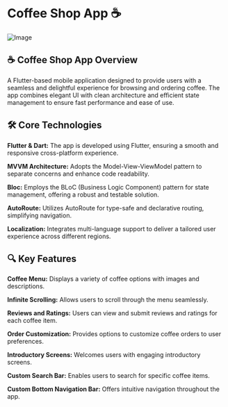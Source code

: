 # Coffee Shop App ☕

![Image](https://github.com/user-attachments/assets/c63bfbd7-b670-4cb6-8534-0beb5bdfccad)


## ☕ Coffee Shop App Overview

A Flutter-based mobile application designed to provide users with a seamless and delightful experience for browsing and ordering coffee. The app combines elegant UI with clean architecture and efficient state management to ensure fast performance and ease of use.

## 🛠️ Core Technologies

**Flutter & Dart:** The app is developed using Flutter, ensuring a smooth and responsive cross-platform experience.

**MVVM Architecture:** Adopts the Model-View-ViewModel pattern to separate concerns and enhance code readability.

**Bloc:** Employs the BLoC (Business Logic Component) pattern for state management, offering a robust and testable solution.

**AutoRoute:** Utilizes AutoRoute for type-safe and declarative routing, simplifying navigation.

 **Localization:** Integrates multi-language support to deliver a tailored user experience across different regions.

## 🔍 Key Features

**Coffee Menu:** Displays a variety of coffee options with images and descriptions.

**Infinite Scrolling:** Allows users to scroll through the menu seamlessly.

**Reviews and Ratings:** Users can view and submit reviews and ratings for each coffee item.

**Order Customization:** Provides options to customize coffee orders to user preferences.

**Introductory Screens:** Welcomes users with engaging introductory screens.

**Custom Search Bar:** Enables users to search for specific coffee items.

**Custom Bottom Navigation Bar:** Offers intuitive navigation throughout the app.
